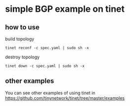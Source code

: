# simple BGP example on tinet
## how to use
build topology
```
tinet reconf -c spec.yaml | sudo sh -x
```

destroy topology
```
tinet down -c spec.yaml | sudo sh -x
```

## other examples
You can see other examples of using tinet in 
<br>
https://github.com/tinynetwork/tinet/tree/master/examples
